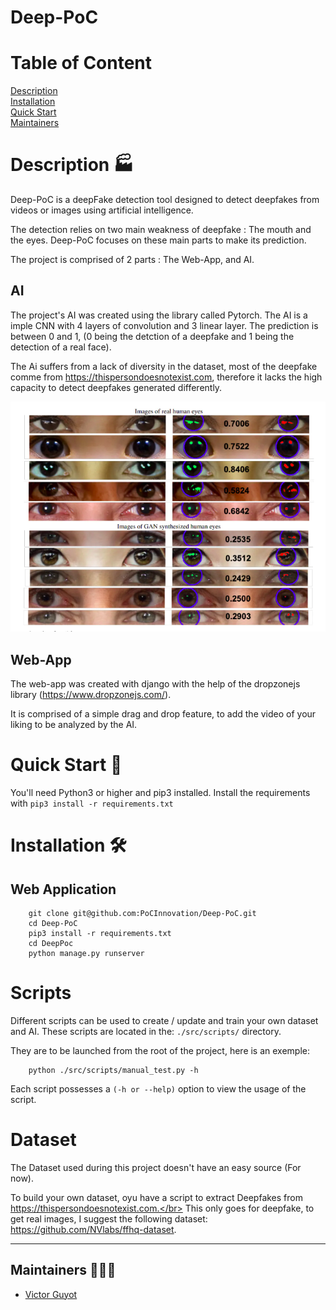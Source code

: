 # Deep-PoC

# Table of Content

[Description](#Description)\
[Installation](#Installation)\
[Quick Start](#Quick-Start)\
[Maintainers](#Maintainers)

# Description 🏭
Deep-PoC is a deepFake detection tool designed to detect deepfakes from videos or images using artificial intelligence.

The detection relies on two main weakness of deepfake : The mouth and the eyes. Deep-PoC focuses on these main parts to make its prediction.

The project is comprised of 2 parts : The Web-App, and AI.

## AI

The project's AI was created using the library called Pytorch. The AI is a imple CNN with 4 layers of convolution and 3 linear layer.
The prediction is between 0 and 1, (0 being the detction of a deepfake and 1 being the detection of a real face).

The Ai suffers from a lack of diversity in the dataset, most of the deepfake comme from https://thispersondoesnotexist.com, therefore it lacks the high capacity to detect deepfakes generated differently.

![](.github/assets/eyes.png?raw=true "Real and deppfake eyes")

## Web-App

The web-app was created with django with the help of the dropzonejs library (https://www.dropzonejs.com/).

It is comprised of a simple drag and drop feature, to add the video of your liking to be analyzed by the AI.

# Quick Start 🏁

You'll need Python3 or higher and pip3 installed. Install the requirements with `pip3 install -r requirements.txt`

# Installation 🛠️

## Web Application

        git clone git@github.com:PoCInnovation/Deep-PoC.git
        cd Deep-PoC
        pip3 install -r requirements.txt
        cd DeepPoc
        python manage.py runserver

# Scripts

Different scripts can be used to create / update and train your own dataset and AI. These scripts are located in the: `./src/scripts/` directory.

They are to be launched from the root of the project, here is an exemple:

        python ./src/scripts/manual_test.py -h

Each script possesses a `(-h or --help)` option to view the usage of the script.

# Dataset

The Dataset used during this project doesn't have an easy source (For now).

To build your own dataset, oyu have a script to extract Deepfakes from https://thispersondoesnotexist.com.</br>
This only goes for deepfake, to get real images, I suggest the following dataset: https://github.com/NVlabs/ffhq-dataset.


------------


## Maintainers 🧑‍🤝‍🧑

 - [Victor Guyot](https://github.com/MrSIooth)
